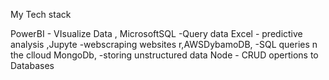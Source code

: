 My Tech stack

PowerBI          - VIsualize Data
, MicrosoftSQL    -Query data
Excel            - predictive analysis
,Jupyte           -webscraping websites
r,AWSDybamoDB,    -SQL queries n the clloud
MongoDb,          -storing unstructured data
Node              - CRUD opertions to Databases
